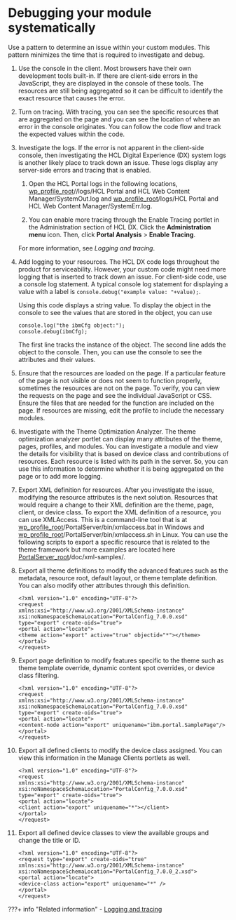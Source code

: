 # Debugging your module systematically

Use a pattern to determine an issue within your custom modules. This pattern minimizes the time that is required to investigate and debug.

1.  Use the console in the client. Most browsers have their own development tools built-in. If there are client-side errors in the JavaScript, they are displayed in the console of these tools. The resources are still being aggregated so it can be difficult to identify the exact resource that causes the error.

2.  Turn on tracing. With tracing, you can see the specific resources that are aggregated on the page and you can see the location of where an error in the console originates. You can follow the code flow and track the expected values within the code.

3.  Investigate the logs. If the error is not apparent in the client-side console, then investigating the HCL Digital Experience (DX) system logs is another likely place to track down an issue. These logs display any server-side errors and tracing that is enabled.

    1.  Open the HCL Portal logs in the following locations, [wp\_profile\_root](../../../../guide_me/wpsdirstr.md)//logs/HCL Portal and HCL Web Content Manager/SystemOut.log and [wp\_profile\_root](../../../../guide_me/wpsdirstr.md)/logs/HCL Portal and HCL Web Content Manager/SystemErr.log.

    2.  You can enable more tracing through the Enable Tracing portlet in the Administration section of HCL DX. Click the **Administration menu** icon. Then, click **Portal Analysis** \> **Enable Tracing**.

    For more information, see *Logging and tracing*.

4.  Add logging to your resources. The HCL DX code logs throughout the product for serviceability. However, your custom code might need more logging that is inserted to track down an issue. For client-side code, use a console log statement. A typical console log statement for displaying a value with a label is `console.debug("example value: "+value);`.

    Using this code displays a string value. To display the object in the console to see the values that are stored in the object, you can use

    ```
    console.log("the ibmCfg object:");
    console.debug(ibmCfg);
    ```

    The first line tracks the instance of the object. The second line adds the object to the console. Then, you can use the console to see the attributes and their values.

5.  Ensure that the resources are loaded on the page. If a particular feature of the page is not visible or does not seem to function properly, sometimes the resources are not on the page. To verify, you can view the requests on the page and see the individual JavaScript or CSS. Ensure the files that are needed for the function are included on the page. If resources are missing, edit the profile to include the necessary modules.

6.  Investigate with the Theme Optimization Analyzer. The theme optimization analyzer portlet can display many attributes of the theme, pages, profiles, and modules. You can investigate a module and view the details for visibility that is based on device class and contributions of resources. Each resource is listed with its path in the server. So, you can use this information to determine whether it is being aggregated on the page or to add more logging.

7.  Export XML definition for resources. After you investigate the issue, modifying the resource attributes is the next solution. Resources that would require a change to their XML definition are the theme, page, client, or device class. To export the XML definition of a resource, you can use XMLAccess. This is a command-line tool that is at [wp\_profile\_root](../../../../guide_me/wpsdirstr.md)/PortalServer/bin/xmlaccess.bat in Windows and [wp\_profile\_root](../../../../guide_me/wpsdirstr.md)/PortalServer/bin/xmlaccess.sh in Linux. You can use the following scripts to export a specific resource that is related to the theme framework but more examples are located here [PortalServer\_root](../../../../guide_me/wpsdirstr.md)/doc/xml-samples/.

8.  Export all theme definitions to modify the advanced features such as the metadata, resource root, default layout, or theme template definition. You can also modify other attributes through this definition.

    ```
    <?xml version="1.0" encoding="UTF-8"?>
    <request 
    xmlns:xsi="http://www.w3.org/2001/XMLSchema-instance" xsi:noNamespaceSchemaLocation="PortalConfig_7.0.0.xsd"
    type="export" create-oids="true">
    <portal action="locate">
    <theme action="export" active="true" objectid="*"></theme>
    </portal>
    </request>
    ```

9.  Export page definition to modify features specific to the theme such as theme template override, dynamic content spot overrides, or device class filtering.

    ```
    <?xml version="1.0" encoding="UTF-8"?>
    <request 
    xmlns:xsi="http://www.w3.org/2001/XMLSchema-instance" xsi:noNamespaceSchemaLocation="PortalConfig_7.0.0.xsd"
    type="export" create-oids="true">
    <portal action="locate">
    <content-node action="export" uniquename="ibm.portal.SamplePage"/>
    </portal>
    </request>
    ```

10. Export all defined clients to modify the device class assigned. You can view this information in the Manage Clients portlets as well.

    ```
    <?xml version="1.0" encoding="UTF-8"?>
    <request 
    xmlns:xsi="http://www.w3.org/2001/XMLSchema-instance" xsi:noNamespaceSchemaLocation="PortalConfig_7.0.0.xsd"
    type="export" create-oids="true">
    <portal action="locate">
    <client action="export" uniquename="*"></client>
    </portal>
    </request>
    ```

11. Export all defined device classes to view the available groups and change the title or ID.

    ```
    <?xml version="1.0" encoding="UTF-8"?>
    <request type="export" create-oids="true"
    xmlns:xsi="http://www.w3.org/2001/XMLSchema-instance"
    xsi:noNamespaceSchemaLocation="PortalConfig_7.0.0_2.xsd">
    <portal action="locate">
    <device-class action="export" uniquename="*" />
    </portal>	
    </request>
    ```



???+ info "Related information"
    - [Logging and tracing](../../../../deploy_dx/manage/troubleshooting/logging_and_tracing/index.md)

